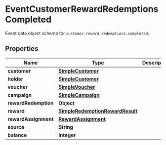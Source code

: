 

# EventCustomerRewardRedemptionsCompleted

Event data object schema for `customer.reward_redemptions.completed`.

## Properties

| Name | Type | Description | Notes |
|------------ | ------------- | ------------- | -------------|
|**customer** | [**SimpleCustomer**](SimpleCustomer.md) |  |  [optional] |
|**holder** | [**SimpleCustomer**](SimpleCustomer.md) |  |  [optional] |
|**voucher** | [**SimpleVoucher**](SimpleVoucher.md) |  |  [optional] |
|**campaign** | [**SimpleCampaign**](SimpleCampaign.md) |  |  [optional] |
|**rewardRedemption** | **Object** |  |  [optional] |
|**reward** | [**SimpleRedemptionRewardResult**](SimpleRedemptionRewardResult.md) |  |  [optional] |
|**rewardAssignment** | [**RewardAssignment**](RewardAssignment.md) |  |  [optional] |
|**source** | **String** |  |  [optional] |
|**balance** | **Integer** |  |  [optional] |



